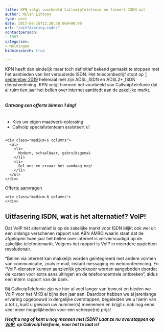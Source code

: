 ```yaml
---
title: KPN volgt voorbeeld CallvoipTelefonie en faseert ISDN uit
author: Milan Littooy
type: post
date: 2017-08-16T12:20:38.000+00:00
url: "/uitfasering-isdn/"
contactpersoon:
- 1997
categories:
- Meldingen
hideinsearch: true

---
```

KPN heeft dan eindelijk maar toch definitief bekend gemaakt te stoppen met het aanbieden van het verouderde ISDN. Het telecombedrijf stopt op <a href="https://www.kpn-wholesale.com/kpn-wholesale/nieuws/laatste-nieuws/end-of-life-wba-adsl_isdn-en-adsl2_isdn-per-1-maart-2020.htm" target="_blank">1 september 2019</a> helemaal met zijn ADSL\_ISDN en ADSL2+\_ISDN dienstverlening. KPN volgt hiermee het voorbeeld van CallvoipTelefonie dat al ruim tien jaar het bellen over internet aanbiedt aan de zakelijke markt.

<!--more-->

<div class="callout">
  <div class="row columns">
    <h5>
      Ontvang een offerte binnen 1 dag!
    </h5>
  </div>
  
  <div class="row">
    <div class="medium-6 columns">
      <ul>
        <li>
          Kies uw eigen maatwerk-oplossing
        </li>
        <li>
          Callvoip specialistenteam assisteert u!
        </li>
      </ul>
    </div>
    
    <div class="medium-6 columns">
      <ul>
        <li>
          Modern, schaalbaar, gebruiksgemak
        </li>
        <li>
          Bel ons en ervaar het vandaag nog!
        </li>
      </ul>
    </div>
  </div>
  
  <div class="row">
    <div class="medium-6 columns">
      <a class="button expanded" href="/offerteaanvragen" target="">Offerte aanvragen</a>
    </div>
    
    <div class="medium-6 columns">
    </div>
  </div>
</div>

## Uitfasering ISDN, wat is het alternatief? VoIP!

Dat VoIP hét alternatief is op de zakelijke markt voor ISDN blijkt ook wel uit een onlangs verschenen rapport van ABN AMRO waarin staat dat de afgelopen twee jaar het bellen over internet is verviervoudigd op de zakelijke telefoniemarkt. Volgens het rapport is VoIP in meerdere opzichten revolutionair.</br>
   
“Bellen via internet kan makkelijk worden geïntegreerd met andere vormen van communicatie, zoals e-mail, instant messaging en webconferencing. En “VoIP-diensten kunnen aanzienlijk goedkoper worden aangeboden doordat de kosten voor extra aansluitingen en de telefooncentrale ontbreken”, aldus een intern rapport van de bank. </br>
  
Bij CallvoipTelefonie zijn we hier al veel langer van bewust en bieden we VoIP voor het MKB al bijna tien jaar aan. Daardoor hebben we al jarenlange ervaring opgebouwd in dergelijke overstappen, begeleiden we u hierin van a tot z, kunt u gewoon uw nummer(s) meenemen en krijgt u ook nog eens veel meer mogelijkheden voor een scherpe(re) prijs!</br>
  
_**Heeft u nog of kent u nog mensen met ISDN? Laat ze nu overstappen op <a href="https://www.callvoiptelefonie.nl/hosted-voip/" target="_blank">VoIP</a>, op CallvoipTelefonie, voor het te laat is!**_ 

</br>